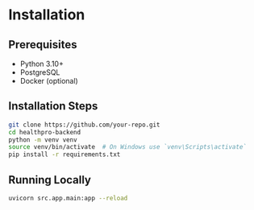 # Installation

## Prerequisites
- Python 3.10+
- PostgreSQL
- Docker (optional)

## Installation Steps
```bash
git clone https://github.com/your-repo.git
cd healthpro-backend
python -m venv venv
source venv/bin/activate  # On Windows use `venv\Scripts\activate`
pip install -r requirements.txt
```

## Running Locally
```bash
uvicorn src.app.main:app --reload
```
